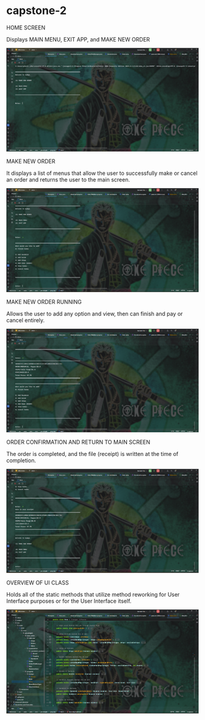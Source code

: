 # capstone-2

HOME SCREEN

Displays MAIN MENU, EXIT APP, and MAKE NEW ORDER

![HOME SCREEN](https://github.com/Phoniix/capstone-2/blob/main/DELIcious/readMePhotos/Screenshot_10.png)

MAKE NEW ORDER

It displays a list of menus that allow the user to successfully make or cancel an order and returns the user to the main screen.

![HOME SCREEN](https://github.com/Phoniix/capstone-2/blob/main/DELIcious/readMePhotos/Screenshot_11.png)

MAKE NEW ORDER RUNNING

Allows the user to add any option and view, then can finish and pay or cancel entirely.

![HOME SCREEN](https://github.com/Phoniix/capstone-2/blob/main/DELIcious/readMePhotos/Screenshot_12.png)

ORDER CONFIRMATION AND RETURN TO MAIN SCREEN

The order is completed, and the file (receipt) is written at the time of completion.

![HOME SCREEN](https://github.com/Phoniix/capstone-2/blob/main/DELIcious/readMePhotos/Screenshot_13.png)

OVERVIEW OF UI CLASS

Holds all of the static methods that utilize method reworking for User Interface purposes or for the User Interface itself.

![HOME SCREEN](https://github.com/Phoniix/capstone-2/blob/main/DELIcious/readMePhotos/Screenshot_14.png)
